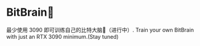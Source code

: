 # BitBrain🧠
最少使用 3090 即可训练自己的比特大脑🧠（进行中）. Train your own BitBrain with just an RTX 3090 minimum.(Stay tuned)

